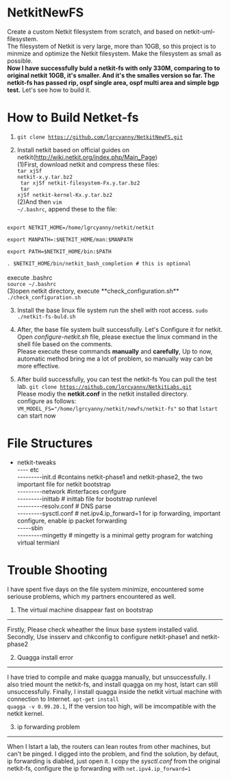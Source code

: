 NetkitNewFS
===========

Create a custom Netkit filesystem from scratch, and based on netkit-uml-filesystem. <br>
The filesystem of Netkit is very large, more than 10GB, so this project is to minmize and optimize the Netkit filesystem. Make the filesystem as small as possible.<br>
**Now I have successfully buld a netkit-fs with only 330M, comparing to to original netkit 10GB, it's smaller. And it's the smalles version so far. The netkit-fs has passed rip, ospf single area, ospf multi area and simple bgp test.**
Let's see how to build it.<br>

How to Build Netket-fs
===============
1. <code>git clone 	https://github.com/lgrcyanny/NetkitNewFS.git</code>

2. Install netkit based on official guides on netkit(http://wiki.netkit.org/index.php/Main_Page)<BR>
(1)First, download netkit and compress these files:<BR>
<code>tar xjSf netkit-x.y.tar.bz2<BR>
tar xjSf netkit-filesystem-Fx.y.tar.bz2<BR>
tar xjSf netkit-kernel-Kx.y.tar.bz2</code><BR>
(2)And then <code>vim ~/.bashrc</code>, append these to the file:<BR>
<code>
export NETKIT_HOME=/home/lgrcyanny/netkit/netkit<BR>
export MANPATH=:$NETKIT_HOME/man:$MANPATH<BR>
export PATH=$NETKIT_HOME/bin:$PATH<BR>
. $NETKIT_HOME/bin/netkit_bash_completion # this is optional
</code><BR>
execute .bashrc<BR>
<code>source ~/.bashrc</code><BR>
(3)open netkit directory, execute **check_configuration.sh**<BR>
<code>./check_configuration.sh</code>


3. Install the base linux file system
run the shell with root access.
<code>sudo ./netkit-fs-buld.sh</code>

4. After, the base file system built successfully. Let's Configure it for netkit.
Open *configure-netkit.sh* file, please exectue the linux command in the shell file based on the comments.<BR>
Please execute these commands **manually** and **carefully**, Up to now, automatic method bring me a lot of problem, so manually way can be more effective. 

5. After build successfully, you can test the netkit-fs 
You can pull the test lab. 
<code>git clone https://github.com/lgrcyanny/NetkitLabs.git </code>
Please modiy the **netkit.conf** in the netkit installed directory.<BR>
configure as follows:
<code>VM_MODEL_FS="/home/lgrcyanny/netkit/newfs/netkit-fs"</code>
so that <code>lstart</code> can start now

File Structures
========
- netkit-tweaks<BR>
---- etc<BR>
---------init.d   #contains netkit-phase1 and netkit-phase2, the two important file for netkit bootstrap<BR>
---------network  #interfaces confgure<br>
---------inittab  # inittab file for bootstrap runlevel<br>
---------resolv.conf # DNS parse<br>
---------sysctl.conf # net.ipv4.ip_forward=1 for ip forwarding, important configure, enable ip packet forwarding<br>
-----sbin<br>
---------mingetty # mingetty is a minimal getty program for watching virtual termianl<br>

Trouble Shooting
=======
I have spent five days on the file system minimize, encountered some seriouse problems, which my partners encountered as well.
1. The virtual machine disappear fast on bootstrap
-------------------------
Firstly, Please check wheather the linux base system installed valid.<BR>
Secondly, Use insserv and chkconfig to configure netkit-phase1 and netkit-phase2

2. Quagga install error
----------
I have tried to compile and make quagga manually, but unsuccessfully. I also tried mount the netkit-fs, and install quagga on my host, lstart can still unsuccessfully.
Finally, I install quagga inside the netkit virtual machine with connection to Internet.
<code>apt-get install quagga -v 0.99.20.1</code>, If the version too high, will be imcompatible with the netkit kernel.

3. ip forwarding problem
--------
When I lstart a lab, the routers can lean routes from other machines, but can't be pinged.
I digged into the problem, and find the solution, by defaut, ip forwarding is diabled, just open it.
I copy the *sysctl.conf* from the original netkit-fs, configure the ip forwarding with <code>net.ipv4.ip_forward=1</code>